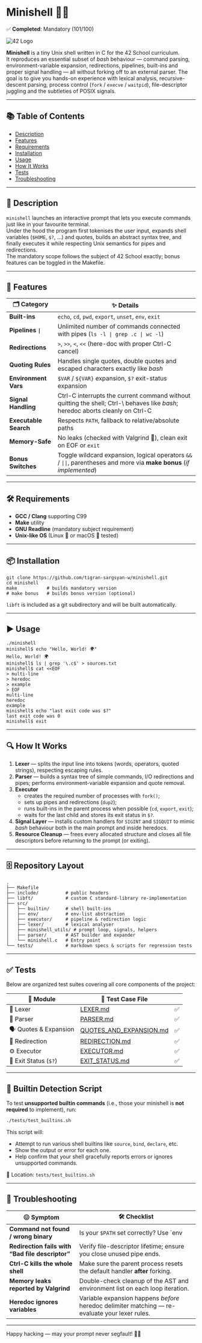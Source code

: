 # Minishell 🐚✨

✅ **Completed**: Mandatory (101/100)  

![42 Logo](https://encrypted-tbn0.gstatic.com/images?q=tbn:ANd9GcTXfAZMOWHDQ3DKE63A9jWhIqQaKcKqUIXvzg&s)

**Minishell** is a tiny Unix shell written in C for the 42 School curriculum.  
It reproduces an essential subset of *bash* behaviour — command parsing, environment-variable expansion, redirections, pipelines, built-ins and proper signal handling — all without forking off to an external parser. The goal is to give you hands-on experience with lexical analysis, recursive-descent parsing, process control (`fork` / `execve` / `waitpid`), file-descriptor juggling and the subtleties of POSIX signals.

---

## 📚 Table of Contents
- [Description](#description)
- [Features](#features)
- [Requirements](#requirements)
- [Installation](#installation)
- [Usage](#usage)
- [How It Works](#how-it-works)
- [Tests](#tests)
- [Troubleshooting](#troubleshooting)

---

## 📝 Description

`minishell` launches an interactive prompt that lets you execute commands just like in your favourite terminal.  
Under the hood the program first tokenises the user input, expands shell variables (`$HOME`, `$?`, …) and quotes, builds an abstract syntax tree, and finally executes it while respecting Unix semantics for pipes and redirections.  
The mandatory scope follows the subject of 42 School exactly; bonus features can be toggled in the Makefile.

---

## 🚀 Features

| 🗂️ Category         | ✨ Details |
|---------------------|----------------------------------------------------------------------------------------------------------------------------------------------------------------------------------------------------------------------------------------------------------------|
| **Built-ins**       | `echo`, `cd`, `pwd`, `export`, `unset`, `env`, `exit` |
| **Pipelines `\|`**   | Unlimited number of commands connected with pipes (`ls -l \| grep .c \| wc -l`) |
| **Redirections**    | `>`, `>>`, `<`, `<<` (here-doc with proper Ctrl-C cancel) |
| **Quoting Rules**   | Handles single quotes, double quotes and escaped characters exactly like *bash* |
| **Environment Vars**| `$VAR` / `${VAR}` expansion, `$?` exit-status expansion |
| **Signal Handling** | Ctrl-C interrupts the current command without quitting the shell; Ctrl-\ behaves like *bash*; heredoc aborts cleanly on Ctrl-C |
| **Executable Search** | Respects `PATH`, fallback to relative/absolute paths |
| **Memory-Safe**     | No leaks (checked with Valgrind 🩻), clean exit on EOF or `exit` |
| **Bonus Switches**  | Toggle wildcard expansion, logical operators `&&` / `\|\|`, parentheses and more via **make bonus** (*if implemented*) |

---

## 🛠️ Requirements

- **GCC / Clang** supporting C99  
- **Make** utility  
- **GNU Readline** (mandatory subject requirement)  
- **Unix-like OS** (Linux 🐧 or macOS 🍎 tested)

---

## 📦 Installation

```
git clone https://github.com/tigran-sargsyan-w/minishell.git
cd minishell
make           # builds mandatory version
# make bonus   # builds bonus version (optional)
```

`libft` is included as a git subdirectory and will be built automatically.

---

## ▶️ Usage

```
./minishell
minishell$ echo "Hello, World! 🌍"
Hello, World! 🌍
minishell$ ls | grep '\.c$' > sources.txt
minishell$ cat <<EOF
> multi-line
> heredoc
> example
> EOF
multi-line
heredoc
example
minishell$ echo "last exit code was $?"
last exit code was 0
minishell$ exit
```

---

## 🔍 How It Works

1. **Lexer** — splits the input line into tokens (words, operators, quoted strings), respecting escaping rules.  
2. **Parser** — builds a syntax tree of simple commands, I/O redirections and pipes; performs environment-variable expansion and quote removal.  
3. **Executor**  
   * creates the required number of processes with `fork()`;  
   * sets up pipes and redirections (`dup2`);  
   * runs built-ins in the parent process when possible (`cd`, `export`, `exit`);  
   * waits for the last child and stores its exit status in `$?`.  
4. **Signal Layer** — installs custom handlers for `SIGINT` and `SIGQUIT` to mimic *bash* behaviour both in the main prompt and inside heredocs.  
5. **Resource Cleanup** — frees every allocated structure and closes all file descriptors before returning to the prompt (or exiting).

---

## 🗄️ Repository Layout

```
.
├── Makefile
├── include/          # public headers
├── libft/            # custom C standard-library re-implementation
├── src/
│   ├── builtin/      # shell built-ins
│   ├── env/          # env-list abstraction
│   ├── executor/     # pipeline & redirection logic
│   ├── lexer/        # lexical analyser
│   ├── minishell_utils/ # prompt loop, signals, helpers
│   ├── parser/       # AST builder and expander
│   └── minishell.c   # Entry point
└── tests/            # markdown specs & scripts for regression tests
```
---

## ✅ Tests

Below are organized test suites covering all core components of the project:

| 🧩 Module                | 🔗 Test Case File |    |
|-------------------------|------------------|-----|
| 🧠 Lexer                | [LEXER.md](tests/LEXER.md) | ✅ |
| 🧷 Parser               | [PARSER.md](tests/PARSER.md) | ✅ |
| 🗣️ Quotes & Expansion  | [QUOTES_AND_EXPANSION.md](tests/QUOTES_AND_EXPANSION.md) | ✅ |
| 🔀 Redirection         | [REDIRECTION.md](tests/REDIRECTION.md) | ✅ |
| ⚙️ Executor            | [EXECUTOR.md](tests/EXECUTOR.md) | ✅ |
| 🧾 Exit Status (`$?`)  | [EXIT_STATUS.md](tests/EXIT_STATUS.md) | ✅ |

---

## 🧪 Builtin Detection Script

To test **unsupported builtin commands** (i.e., those your minishell is **not required** to implement), run:

```bash
./tests/test_builtins.sh
```

This script will:
- Attempt to run various shell builtins like `source`, `bind`, `declare`, etc.
- Show the output or error for each one.
- Help confirm that your shell gracefully reports errors or ignores unsupported commands.

📎 Location: `tests/test_builtins.sh`

---

## 🧩 Troubleshooting

| 😖 Symptom | 🛠️ Checklist |
|-----------|--------------|
| **Command not found / wrong binary** | Is your `$PATH` set correctly? Use `env | grep ^PATH=` inside minishell. |
| **Redirection fails with “Bad file descriptor”** | Verify file-descriptor lifetime; ensure you close unused pipe ends. |
| **Ctrl-C kills the whole shell** | Make sure the parent process resets the default handler **after** forking. |
| **Memory leaks reported by Valgrind** | Double-check cleanup of the AST and environment list on each loop iteration. |
| **Heredoc ignores variables** | Variable expansion happens *before* heredoc delimiter matching — re-evaluate your lexer rules. |

---

Happy hacking — may your prompt never segfault! 🐚💥
